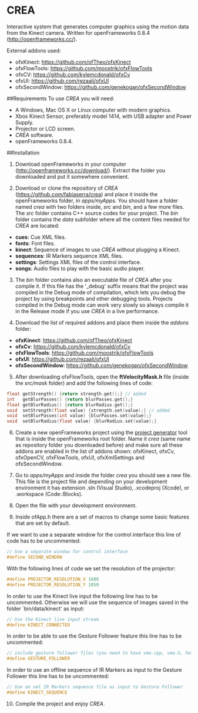 CREA
====
Interactive system that generates computer graphics using the motion data from the Kinect camera. Written for openFrameworks 0.8.4 (http://openframeworks.cc/). 

External addons used:
* ofxKinect: https://github.com/ofTheo/ofxKinect
* ofxFlowTools: https://github.com/moostrik/ofxFlowTools
* ofxCV: https://github.com/kylemcdonald/ofxCv
* ofxUI: https://github.com/rezaali/ofxUI
* ofxSecondWindow: https://github.com/genekogan/ofxSecondWindow

##Requirements
To use _CREA_ you will need:
* A Windows, Mac OS X or Linux computer with modern graphics.
*  Xbox Kinect Sensor, preferably model 1414, with USB adapter and Power Supply.
*  Projector or LCD screen.
* _CREA_ software.
* openFrameworks 0.8.4.

##Installation

1. Download openFrameworks in your computer (http://openframeworks.cc/download/). Extract the folder you downloaded and put it somewhere convenient.

2. Download or clone the repository of _CREA_ (https://github.com/fabiaserra/crea) and place it inside the openFrameworks folder, in _apps/myApps_. You should have a folder named _crea_ with two folders inside, _src_ and _bin_, and a few more files. The _src_ folder contains C++ source codes for your project. The _bin_ folder contains the _data_ subfolder where all the content files needed for _CREA_ are located: 
  * __cues__: Cue XML files.
  * __fonts__: Font files.
  * __kinect__: Sequence of images to use _CREA_ without plugging a Kinect.
  * __sequences__: IR Markers sequence XML files.
  * __settings__: Settings XML files of the control interface.
  * __songs__: Audio files to play with the basic audio player.

3. The _bin_ folder contains also an executable file of _CREA_ after you compile it. If this file has the '\_debug' suffix means that the project was compiled in the Debug mode of compilation, which lets you debug the project by using breakpoints and other debugging tools. Projects compiled in the Debug mode can work very slowly so always compile it in the Release mode if you use _CREA_ in a live performance.

4. Download the list of required addons and place them inside the _addons_ folder:
  * __ofxKinect__: https://github.com/ofTheo/ofxKinect
  * __ofxCv__: https://github.com/kylemcdonald/ofxCv
  * __ofxFlowTools__: https://github.com/moostrik/ofxFlowTools
  * __ofxUI__: https://github.com/rezaali/ofxUI
  * __ofxSecondWindow__: https://github.com/genekogan/ofxSecondWindow

5. After downloading ofxFlowTools, open the __ftVelocityMask.h__ file (inside the _src/mask_ folder) and add the following lines of code:
  ```c
  float	getStrength() {return strength.get();} // added
  int	getBlurPasses() {return blurPasses.get();}
  float	getBlurRadius() {return blurRadius.get();}
  void	setStrength(float value) {strength.set(value);} // added
  void	setBlurPasses(int value) {blurPasses.set(value);}
  void	setBlurRadius(float value) {blurRadius.set(value);}
  ```
6. Create a new openFrameworks project using the [project generator](http://www.openframeworks.cc/tutorials/introduction/002\_projectGenerator.html) tool that is inside the openFrameworks root folder. Name it _crea_ (same name as repository folder you downloaded before) and make sure all these addons are enabled in the list of addons shown: ofxKinect, ofxCv, ofxOpenCV, ofxFlowTools, ofxUI, ofxXmlSettings and ofxSecondWindow.

7. Go to _apps/myApps_ and inside the folder _crea_ you should see a new file. This file is the project file and depending on your development environment it has extension .sln (Visual Studio), .xcodeproj (Xcode), or .workspace (Code::Blocks).

8. Open the file with your development environment.

9. Inside ofApp.h there are a set of macros to change some basic features that are set by default. 
  
  If we want to use a separate window for the control interface this line of code has to be uncommented:
  ```c
  // Use a separate window for control interface
  #define SECOND_WINDOW
  ```
  
  With the following lines of code we set the resolution of the projector:
  ```c
  #define PROJECTOR_RESOLUTION_X 1680
  #define PROJECTOR_RESOLUTION_Y 1050
  ```

  In order to use the Kinect live input the following line has to be uncommented. Otherwise we will use the sequence of images saved in the folder `bin/data/kinect' as input:
  ```c
  // Use the Kinect live input stream
  #define KINECT_CONNECTED
  ```
  
  In order to be able to use the Gesture Follower feature this line has to be uncommented:
  ```c
  // include gesture follower files (you need to have vmo.cpp, vmo.h, helper.cpp and helper.h in src)
  #define GESTURE_FOLLOWER
  ```
  
  In order to use an offline sequence of IR Markers as input to the Gesture Follower this line has to be uncommented:
  ```c
  // Use an xml IR Markers sequence file as input to Gesture Follower
  #define KINECT_SEQUENCE
  ```
10. Compile the project and enjoy _CREA_.
